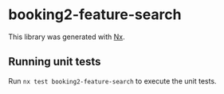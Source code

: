 # booking2-feature-search

This library was generated with [Nx](https://nx.dev).

## Running unit tests

Run `nx test booking2-feature-search` to execute the unit tests.
